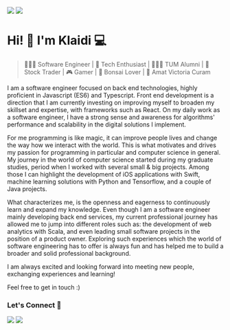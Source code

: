 
[![](https://komarev.com/ghpvc/?username=klaidigorishti&color=blue&label=Profile%20Views)](https://github.com/klaidigorishti)
[![](https://img.shields.io/github/followers/klaidigorishti?label=GitHub%20Followers)](https://github.com/klaidigorishti)

# Hi! 👋 I'm Klaidi 💻

> 👨🏻‍💻 Software Engineer | 📡 Tech Enthusiast | 👨🏻‍🎓 TUM Alumni | 🚀 Stock Trader | 🎮 Gamer | 🌱 Bonsai Lover | 💭 Amat Victoria Curam

I am a software engineer focused on back end technologies, highly proficient in Javascript (ES6) and Typescript. Front end development is a direction that I am currently investing on improving myself to broaden my skillset and expertise, with frameworks such as React. On my daily work as a software engineer, I have a strong sense and awareness for algorithms' performance and scalability in the digital solutions I implement.

For me programming is like magic, it can improve people lives and change the way how we interact with the world. This is what motivates and drives my passion for programming in particular and computer science in general. My journey in the world of computer science started during my graduate studies, period when I worked with several small & big projects. Among those I can highlight the development of iOS applications with Swift, machine learning solutions with Python and Tensorflow, and a couple of Java projects.

What characterizes me, is the openness and eagerness to continuously learn and expand my knowledge. Even though I am a software engineer mainly developing back end services, my current professional journey has allowed me to jump into different roles such as: the development of web analytics with Scala, and even leading small software projects in the position of a product owner. Exploring such experiences which the world of software engineering has to offer is always fun and has helped me to build a broader and solid professional background.

I am always excited and looking forward into meeting new people, exchanging experiences and learning!

Feel free to get in touch :)

### Let's Connect 🔗

[![](https://img.shields.io/badge/linkedin-%230077B5.svg?&style=for-the-badge&logo=linkedin&logoColor=white0e76a8)](https://www.linkedin.com/in/klaidigorishti)
[![](https://img.shields.io/badge/twitter-%230077B5.svg?&style=for-the-badge&logo=twitter&logoColor=white&color=00acee)](https://twitter.com/KlaidiGorishti)

